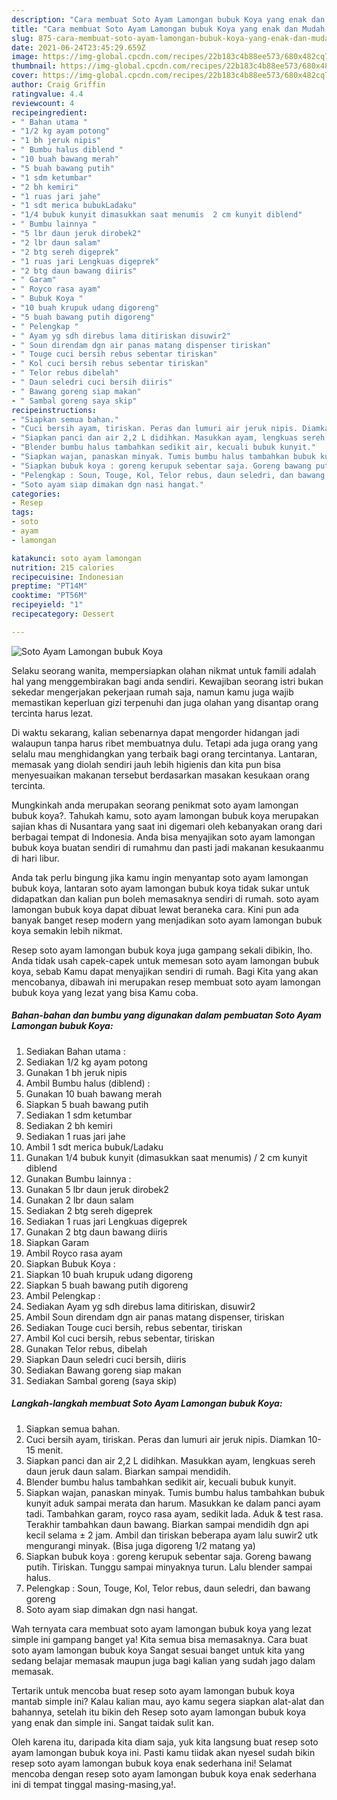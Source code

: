 ```yaml
---
description: "Cara membuat Soto Ayam Lamongan bubuk Koya yang enak dan Mudah Dibuat"
title: "Cara membuat Soto Ayam Lamongan bubuk Koya yang enak dan Mudah Dibuat"
slug: 875-cara-membuat-soto-ayam-lamongan-bubuk-koya-yang-enak-dan-mudah-dibuat
date: 2021-06-24T23:45:29.659Z
image: https://img-global.cpcdn.com/recipes/22b183c4b88ee573/680x482cq70/soto-ayam-lamongan-bubuk-koya-foto-resep-utama.jpg
thumbnail: https://img-global.cpcdn.com/recipes/22b183c4b88ee573/680x482cq70/soto-ayam-lamongan-bubuk-koya-foto-resep-utama.jpg
cover: https://img-global.cpcdn.com/recipes/22b183c4b88ee573/680x482cq70/soto-ayam-lamongan-bubuk-koya-foto-resep-utama.jpg
author: Craig Griffin
ratingvalue: 4.4
reviewcount: 4
recipeingredient:
- " Bahan utama "
- "1/2 kg ayam potong"
- "1 bh jeruk nipis"
- " Bumbu halus diblend "
- "10 buah bawang merah"
- "5 buah bawang putih"
- "1 sdm ketumbar"
- "2 bh kemiri"
- "1 ruas jari jahe"
- "1 sdt merica bubukLadaku"
- "1/4 bubuk kunyit dimasukkan saat menumis  2 cm kunyit diblend"
- " Bumbu lainnya "
- "5 lbr daun jeruk dirobek2"
- "2 lbr daun salam"
- "2 btg sereh digeprek"
- "1 ruas jari Lengkuas digeprek"
- "2 btg daun bawang diiris"
- " Garam"
- " Royco rasa ayam"
- " Bubuk Koya "
- "10 buah krupuk udang digoreng"
- "5 buah bawang putih digoreng"
- " Pelengkap "
- " Ayam yg sdh direbus lama ditiriskan disuwir2"
- " Soun direndam dgn air panas matang dispenser tiriskan"
- " Touge cuci bersih rebus sebentar tiriskan"
- " Kol cuci bersih rebus sebentar tiriskan"
- " Telor rebus dibelah"
- " Daun seledri cuci bersih diiris"
- " Bawang goreng siap makan"
- " Sambal goreng saya skip"
recipeinstructions:
- "Siapkan semua bahan."
- "Cuci bersih ayam, tiriskan. Peras dan lumuri air jeruk nipis. Diamkan 10-15 menit."
- "Siapkan panci dan air 2,2 L didihkan. Masukkan ayam, lengkuas sereh daun jeruk daun salam. Biarkan sampai mendidih."
- "Blender bumbu halus tambahkan sedikit air, kecuali bubuk kunyit."
- "Siapkan wajan, panaskan minyak. Tumis bumbu halus tambahkan bubuk kunyit aduk sampai merata dan harum. Masukkan ke dalam panci ayam tadi. Tambahkan garam, royco rasa ayam, sedikit lada. Aduk &amp; test rasa. Terakhir tambahkan daun bawang. Biarkan sampai mendidih dgn api kecil selama ± 2 jam. Ambil dan tiriskan beberapa ayam lalu suwir2 utk mengurangi minyak. (Bisa juga digoreng 1/2 matang ya)"
- "Siapkan bubuk koya : goreng kerupuk sebentar saja. Goreng bawang putih. Tiriskan. Tunggu sampai minyaknya turun. Lalu blender sampai halus."
- "Pelengkap : Soun, Touge, Kol, Telor rebus, daun seledri, dan bawang goreng"
- "Soto ayam siap dimakan dgn nasi hangat."
categories:
- Resep
tags:
- soto
- ayam
- lamongan

katakunci: soto ayam lamongan 
nutrition: 215 calories
recipecuisine: Indonesian
preptime: "PT14M"
cooktime: "PT56M"
recipeyield: "1"
recipecategory: Dessert

---
```



![Soto Ayam Lamongan bubuk Koya](https://img-global.cpcdn.com/recipes/22b183c4b88ee573/680x482cq70/soto-ayam-lamongan-bubuk-koya-foto-resep-utama.jpg)

Selaku seorang wanita, mempersiapkan olahan nikmat untuk famili adalah hal yang menggembirakan bagi anda sendiri. Kewajiban seorang istri bukan sekedar mengerjakan pekerjaan rumah saja, namun kamu juga wajib memastikan keperluan gizi terpenuhi dan juga olahan yang disantap orang tercinta harus lezat.

Di waktu  sekarang, kalian sebenarnya dapat mengorder hidangan jadi walaupun tanpa harus ribet membuatnya dulu. Tetapi ada juga orang yang selalu mau menghidangkan yang terbaik bagi orang tercintanya. Lantaran, memasak yang diolah sendiri jauh lebih higienis dan kita pun bisa menyesuaikan makanan tersebut berdasarkan masakan kesukaan orang tercinta. 



Mungkinkah anda merupakan seorang penikmat soto ayam lamongan bubuk koya?. Tahukah kamu, soto ayam lamongan bubuk koya merupakan sajian khas di Nusantara yang saat ini digemari oleh kebanyakan orang dari berbagai tempat di Indonesia. Anda bisa menyajikan soto ayam lamongan bubuk koya buatan sendiri di rumahmu dan pasti jadi makanan kesukaanmu di hari libur.

Anda tak perlu bingung jika kamu ingin menyantap soto ayam lamongan bubuk koya, lantaran soto ayam lamongan bubuk koya tidak sukar untuk didapatkan dan kalian pun boleh memasaknya sendiri di rumah. soto ayam lamongan bubuk koya dapat dibuat lewat beraneka cara. Kini pun ada banyak banget resep modern yang menjadikan soto ayam lamongan bubuk koya semakin lebih nikmat.

Resep soto ayam lamongan bubuk koya juga gampang sekali dibikin, lho. Anda tidak usah capek-capek untuk memesan soto ayam lamongan bubuk koya, sebab Kamu dapat menyajikan sendiri di rumah. Bagi Kita yang akan mencobanya, dibawah ini merupakan resep membuat soto ayam lamongan bubuk koya yang lezat yang bisa Kamu coba.

<!--inarticleads1-->

##### Bahan-bahan dan bumbu yang digunakan dalam pembuatan Soto Ayam Lamongan bubuk Koya:

1. Sediakan  Bahan utama :
1. Sediakan 1/2 kg ayam potong
1. Gunakan 1 bh jeruk nipis
1. Ambil  Bumbu halus (diblend) :
1. Gunakan 10 buah bawang merah
1. Siapkan 5 buah bawang putih
1. Sediakan 1 sdm ketumbar
1. Sediakan 2 bh kemiri
1. Sediakan 1 ruas jari jahe
1. Ambil 1 sdt merica bubuk/Ladaku
1. Gunakan 1/4 bubuk kunyit (dimasukkan saat menumis) / 2 cm kunyit diblend
1. Gunakan  Bumbu lainnya :
1. Gunakan 5 lbr daun jeruk dirobek2
1. Gunakan 2 lbr daun salam
1. Sediakan 2 btg sereh digeprek
1. Sediakan 1 ruas jari Lengkuas digeprek
1. Gunakan 2 btg daun bawang diiris
1. Siapkan  Garam
1. Ambil  Royco rasa ayam
1. Siapkan  Bubuk Koya :
1. Siapkan 10 buah krupuk udang digoreng
1. Siapkan 5 buah bawang putih digoreng
1. Ambil  Pelengkap :
1. Sediakan  Ayam yg sdh direbus lama ditiriskan, disuwir2
1. Ambil  Soun direndam dgn air panas matang dispenser, tiriskan
1. Sediakan  Touge cuci bersih, rebus sebentar, tiriskan
1. Ambil  Kol cuci bersih, rebus sebentar, tiriskan
1. Gunakan  Telor rebus, dibelah
1. Siapkan  Daun seledri cuci bersih, diiris
1. Sediakan  Bawang goreng siap makan
1. Sediakan  Sambal goreng (saya skip)




<!--inarticleads2-->

##### Langkah-langkah membuat Soto Ayam Lamongan bubuk Koya:

1. Siapkan semua bahan.
1. Cuci bersih ayam, tiriskan. Peras dan lumuri air jeruk nipis. Diamkan 10-15 menit.
1. Siapkan panci dan air 2,2 L didihkan. Masukkan ayam, lengkuas sereh daun jeruk daun salam. Biarkan sampai mendidih.
1. Blender bumbu halus tambahkan sedikit air, kecuali bubuk kunyit.
1. Siapkan wajan, panaskan minyak. Tumis bumbu halus tambahkan bubuk kunyit aduk sampai merata dan harum. Masukkan ke dalam panci ayam tadi. Tambahkan garam, royco rasa ayam, sedikit lada. Aduk &amp; test rasa. Terakhir tambahkan daun bawang. Biarkan sampai mendidih dgn api kecil selama ± 2 jam. Ambil dan tiriskan beberapa ayam lalu suwir2 utk mengurangi minyak. (Bisa juga digoreng 1/2 matang ya)
1. Siapkan bubuk koya : goreng kerupuk sebentar saja. Goreng bawang putih. Tiriskan. Tunggu sampai minyaknya turun. Lalu blender sampai halus.
1. Pelengkap : Soun, Touge, Kol, Telor rebus, daun seledri, dan bawang goreng
1. Soto ayam siap dimakan dgn nasi hangat.




Wah ternyata cara membuat soto ayam lamongan bubuk koya yang lezat simple ini gampang banget ya! Kita semua bisa memasaknya. Cara buat soto ayam lamongan bubuk koya Sangat sesuai banget untuk kita yang sedang belajar memasak maupun juga bagi kalian yang sudah jago dalam memasak.

Tertarik untuk mencoba buat resep soto ayam lamongan bubuk koya mantab simple ini? Kalau kalian mau, ayo kamu segera siapkan alat-alat dan bahannya, setelah itu bikin deh Resep soto ayam lamongan bubuk koya yang enak dan simple ini. Sangat taidak sulit kan. 

Oleh karena itu, daripada kita diam saja, yuk kita langsung buat resep soto ayam lamongan bubuk koya ini. Pasti kamu tiidak akan nyesel sudah bikin resep soto ayam lamongan bubuk koya enak sederhana ini! Selamat mencoba dengan resep soto ayam lamongan bubuk koya enak sederhana ini di tempat tinggal masing-masing,ya!.

